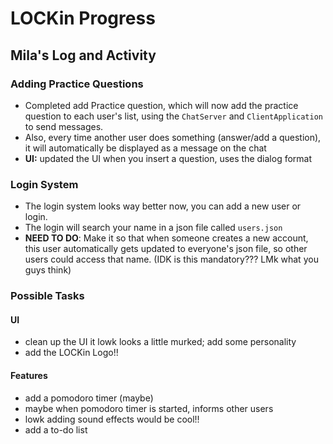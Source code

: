 # LOCKin Progress
## Mila's Log and Activity
### Adding Practice Questions
- Completed add Practice question, which will now add the practice question to each user's list, using the ```ChatServer``` and ```ClientApplication``` to send messages. 
- Also, every time another user does something (answer/add a question), it will automatically be displayed as a message on the chat
- **UI:** updated the UI when you insert a question, uses the dialog format
### Login System
- The login system looks way better now, you can add a new user or login. 
- The login will search your name in a json file called ```users.json``` 
- **NEED TO DO**: Make it so that when someone creates a new account, this user automatically gets updated to everyone's json file, so other users could access that name. (IDK is this mandatory??? LMk what you guys think)

### Possible Tasks
#### UI
- clean up the UI it lowk looks a little murked; add some personality 
- add the LOCKin Logo!! 

#### Features 
- add a pomodoro timer (maybe)
- maybe when pomodoro timer is started, informs other users
- lowk adding sound effects would be cool!!
- add a to-do list